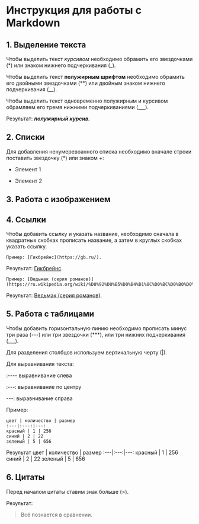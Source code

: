 # Инструкция для работы с Markdown

## 1. Выделение текста
Чтобы выделить текст *курсивом* необходимо обрамить его звездочками (*) или знаком нижнего подчеркивания (_).

Чтобы выделить текст **полужирным шрифтом** необходимо обрамить его двойными звездочками (**) или двойным знаком нижнего подчеркивания (__).

Чтобы выделить текст одновременно полужирным и курсивом обрамляем его тремя нижними подчеркиваниями (___).

Результат: ___полужирный курсив.___

## 2. Списки
Для добавления ненумеревоанного списка необходимо вначале строки поставить звездочку (*) или знаком +:
* Элемент 1
+ Элемент 2

## 3. Работа с изображением

## 4. Ссылки

Чтобы добавить ссылку и указать название, необходимо сначала в квадратных скобках прописать название, а затем в круглых скобках указать ссылку.

    Пример: [Гикбрейнс](https://gb.ru/).

Результат: [Гикбрейнс](https://gb.ru/).

    Пример: [Ведьмак (серия романов)](https://ru.wikipedia.org/wiki/%D0%92%D0%B5%D0%B4%D1%8C%D0%BC%D0%B0%D0%BA_(%D1%81%D0%B5%D1%80%D0%B8%D1%8F_%D1%80%D0%BE%D0%BC%D0%B0%D0%BD%D0%BE%D0%B2)).

Результат: [Ведьмак (серия романов)](https://ru.wikipedia.org/wiki/%D0%92%D0%B5%D0%B4%D1%8C%D0%BC%D0%B0%D0%BA_(%D1%81%D0%B5%D1%80%D0%B8%D1%8F_%D1%80%D0%BE%D0%BC%D0%B0%D0%BD%D0%BE%D0%B2)).


## 5. Работа с таблицами

Чтобы добавить горизонтальную линию необходимо прописать минус три раза (---) или три звездочки (***), или три нижних подчеркивания (___).

Для разделения столбцов используем вертикальную черту (|).

Для выравнивания текста:

:---- выравнивание слева

:---: выравнивание по центру

---: выравнивание справа

Пример:

    цвет | количество | размер
    :---|:---:|---:
    красный | 1 | 256
    синий | 2 | 22
    зеленый | 5 | 656
Результат
цвет | количество | размер
:---|:---:|---:
красный | 1 | 256
синий | 2 | 22
зеленый | 5 | 656


## 6. Цитаты

Перед началом цитаты ставим знак больше (>).

Результат:

> Всё познается в сравнении.

